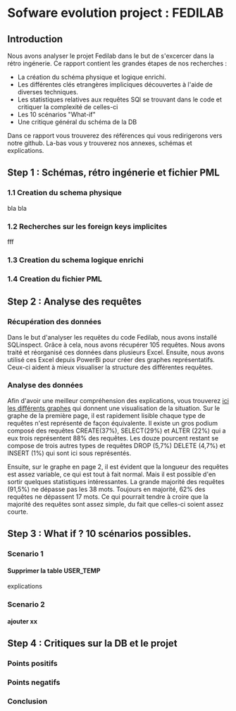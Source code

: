 # Sofware evolution project : FEDILAB

## Introduction
Nous avons analyser le projet Fedilab dans le but de s'excercer dans la rétro ingénerie.
Ce rapport contient les grandes étapes de nos recherches : 
- La création du schéma physique et logique enrichi.
- Les différentes clés etrangères impliciques découvertes à l'aide de diverses techniques.
- Les statistiques relatives aux requêtes SQl se trouvant dans le code et critiquer la complexité de celles-ci
- Les 10 scénarios "What-if"
- Une critique général du schéma de la DB

Dans ce rapport vous trouverez des références qui vous redirigerons vers notre github. La-bas vous y trouverez nos annexes, schémas et explications.


## Step 1 : Schémas, rétro ingénerie et fichier PML

### 1.1 Creation du schema physique

bla bla

### 1.2 Recherches sur les foreign keys implicites

fff

### 1.3 Creation du schema logique enrichi

### 1.4 Creation du fichier PML

## Step 2 : Analyse des requêtes

### Récupération des données
Dans le but d'analyser les requêtes du code Fedilab, nous avons installé SQLinspect.
Grâce à cela, nous avons récupérer  105 requêtes. Nous avons traité  et réorganisé ces données dans plusieurs Excel. Ensuite, nous avons utilisé ces Excel depuis PowerBi pour créer des graphes représentatifs.
Ceux-ci aident à mieux visualiser la structure des différentes requêtes.

### Analyse des données

Afin d'avoir une meilleur compréhension des explications, vous trouverez [ici les différents graphes](https://github.com/DepaepeAdrian/Fedilab-Project/blob/main/Annexes/Step%202/Query_Statistics_Schema%20.pdf) qui donnent une visualisation de la situation.
Sur le graphe de la première page, il est rapidement lisible chaque type de requêtes n'est représenté de façon équivalente.
Il existe un gros podium composé des requêtes CREATE(37%), SELECT(29%) et ALTER (22%) qui a eux trois représentent 88% des requêtes.
Les douze pourcent restant se compose de trois autres types de requêtes DROP (5,7%) DELETE (4,7%) et INSERT (1%) qui sont ici sous représentés.

Ensuite, sur le graphe en page 2, il est évident que la longueur des requêtes est assez variable, ce qui est tout à fait normal.
Mais il est possible d'en sortir quelques statistiques intéressantes.
La grande majorité des requêtes (91,5%) ne dépasse pas les 38 mots. Toujours en majorité, 62% des requêtes ne dépassent 17 mots.
Ce qui pourrait tendre à croire que la majorité des requêtes sont assez simple, du fait que celles-ci soient assez courte.

## Step 3 : What if ? 10 scénarios possibles.

### Scenario 1 

#### Supprimer la table USER_TEMP
explications

### Scenario 2
 
#### ajouter xx

##  Step 4 : Critiques sur la DB et le projet 

### Points positifs

### Points negatifs

### Conclusion


